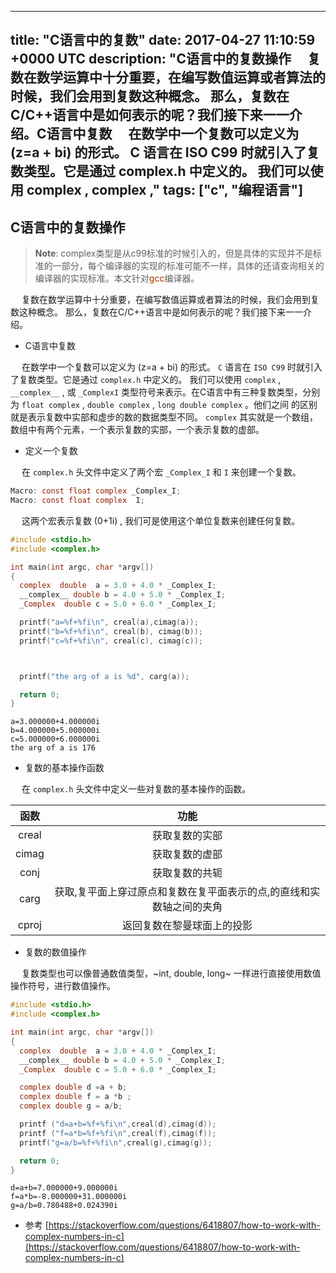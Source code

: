 
---
title: "C语言中的复数"
date: 2017-04-27 11:10:59 +0000 UTC
description: "C语言中的复数操作   复数在数学运算中十分重要，在编写数值运算或者算法的时候，我们会用到复数这种概念。 那么，复数在C/C++语言中是如何表示的呢？我们接下来一一介绍。C语言中复数   在数学中一个复数可以定义为 (z=a + bi) 的形式。 C 语言在 ISO C99 时就引入了复数类型。它是通过 complex.h 中定义的。 我们可以使用 complex , __complex__ ,"
tags: ["c", "编程语言"]
---

## C语言中的复数操作
>**Note**: complex类型是从c99标准的时候引入的，但是具体的实现并不是标准的一部分，每个编译器的实现的标准可能不一样，具体的还请查询相关的编译器的实现标准。本文针对<font color="#a30">gcc</font>编译器。 

&ensp;&ensp; 复数在数学运算中十分重要，在编写数值运算或者算法的时候，我们会用到复数这种概念。 那么，复数在C/C++语言中是如何表示的呢？我们接下来一一介绍。

-   C语言中复数

&ensp;&ensp; 在数学中一个复数可以定义为 \(z=a + bi\) 的形式。 `C` 语言在 `ISO C99` 时就引入了复数类型。它是通过 `complex.h` 中定义的。 我们可以使用 `complex` , `__complex__` , 或 `_ComplexI` 类型符号来表示。在C语言中有三种复数类型，分别为 `float complex` , `double complex` , `long double complex` 。他们之间 的区别就是表示复数中实部和虚步的数的数据类型不同。 `complex` 其实就是一个数组，数组中有两个元素，一个表示复数的实部，一个表示复数的虚部。

-   定义一个复数

&ensp;&ensp; 在 `complex.h` 头文件中定义了两个宏 `_Complex_I` 和 `I` 来创建一个复数。

```C
Macro: const float complex _Complex_I;
Macro: const float complex  I;
```

&ensp;&ensp; 这两个宏表示复数 \(0+1i\) , 我们可是使用这个单位复数来创建任何复数。

```C
#include <stdio.h>
#include <complex.h>

int main(int argc, char *argv[])
{
  complex  double  a = 3.0 + 4.0 * _Complex_I;
  __complex__ double b = 4.0 + 5.0 * _Complex_I;
  _Complex  double c = 5.0 + 6.0 * _Complex_I;

  printf("a=%f+%fi\n", creal(a),cimag(a));
  printf("b=%f+%fi\n", creal(b), cimag(b));
  printf("c=%f+%fi\n", creal(c), cimag(c));



  printf("the arg of a is %d", carg(a));

  return 0;
}
```

    a=3.000000+4.000000i
    b=4.000000+5.000000i
    c=5.000000+6.000000i
    the arg of a is 176

-   复数的基本操作函数

&ensp;&ensp; 在 `complex.h` 头文件中定义一些对复数的基本操作的函数。

| 函数       | 功能                                |
| :---:      | :---:                          |
| creal      | 获取复数的实部                      |
| cimag      | 获取复数的虚部                      |
| conj       | 获取复数的共轭                      |
| carg       | 获取,复平面上穿过原点和复数在复平面表示的点,的直线和实数轴之间的夹角 |
| cproj      | 返回复数在黎曼球面上的投影          |


-   复数的数值操作

&ensp;&ensp; 复数类型也可以像普通数值类型，~int, double, long~ 一样进行直接使用数值操作符号，进行数值操作。

```C
#include <stdio.h>
#include <complex.h>

int main(int argc, char *argv[])
{
  complex  double  a = 3.0 + 4.0 * _Complex_I;
  __complex__ double b = 4.0 + 5.0 * _Complex_I;
  _Complex  double c = 5.0 + 6.0 * _Complex_I;

  complex double d =a + b;
  complex double f = a *b ;
  complex double g = a/b;

  printf ("d=a+b=%f+%fi\n",creal(d),cimag(d));
  printf ("f=a*b=%f+%fi\n",creal(f),cimag(f));
  printf("g=a/b=%f+%fi\n",creal(g),cimag(g));

  return 0;
}
```

    d=a+b=7.000000+9.000000i
    f=a*b=-8.000000+31.000000i
    g=a/b=0.780488+0.024390i

-  参考
[https://stackoverflow.com/questions/6418807/how-to-work-with-complex-numbers-in-c](https://stackoverflow.com/questions/6418807/how-to-work-with-complex-numbers-in-c)



































 

